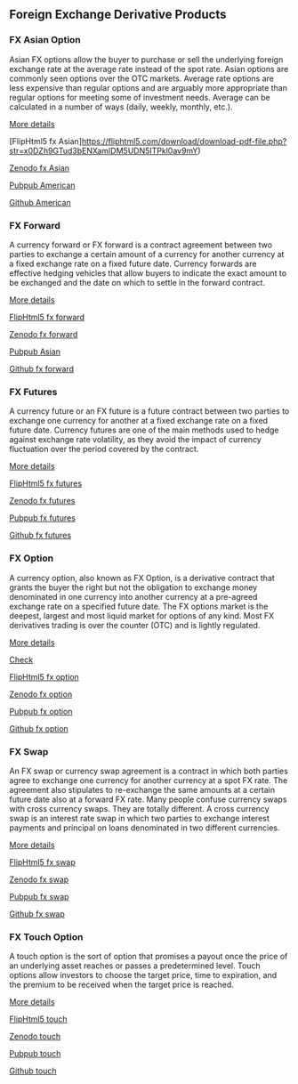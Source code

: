 ## Foreign Exchange Derivative Products

###  FX Asian Option

Asian FX options allow the buyer to purchase or sell the underlying foreign exchange rate at the average rate instead of the spot rate. Asian options are commonly 
seen options over the OTC markets. Average rate options are less expensive than regular options and are arguably more appropriate than regular options for meeting 
some of investment needs. Average can be calculated in a number of ways (daily, weekly, monthly, etc.). 
	
[More details](./FxAsian-18.pdf)

[FlipHtml5 fx Asian]https://fliphtml5.com/download/download-pdf-file.php?str=x0DZh9GTud3bENXamIDM5UDN5ITPkl0av9mY)

[Zenodo fx Asian](https://zenodo.org/record/3988538/files/FxAsian-18.pdf)

[Pubpub American](https://fixedincome.pubpub.org/pub/wl8hffch/download/pdf)

[Github American](https://github.com/alanwhite1203/fxAsian/raw/main/FxAsian-18.pdf)


### FX Forward

 A currency forward or FX forward is a contract agreement between two parties to exchange a certain amount of a currency for another currency at a fixed exchange 
 rate on a fixed future date. Currency forwards are effective hedging vehicles that allow buyers to indicate the exact amount to be exchanged and the date on which 
 to settle in the forward contract. 
 
 [More details](./FxForward-19.pdf)
 
 [FlipHtml5 fx forward](https://fliphtml5.com/download/download-pdf-file.php?str=x0DZh9GTud3bENXamgjM5UDN5ITPkl0av9mY)
 
 [Zenodo fx forward](https://zenodo.org/record/3988542/files/FxForward-19.pdf)
 
 [Pubpub Asian](https://fixedincome.pubpub.org/pub/q7x5shxj/download/pdf)
 
 [Github fx forward](https://github.com/alanwhite1203/fxForward/raw/main/FxForward-19.pdf)
 
 
 ### FX Futures
 
 A currency future or an FX future is a future contract between two parties to exchange one currency for another at a fixed exchange rate on a fixed future date. 
 Currency futures are one of the main methods used to hedge against exchange rate volatility, as they avoid the impact of currency fluctuation over the period 
 covered by the contract. 
 
  [More details](./FxFuture-21.pdf)
  
  [FlipHtml5 fx futures](https://fliphtml5.com/download/download-pdf-file.php?str=x0DZh9GTud3bENXamUzM5UDN5ITPkl0av9mY)
  
  [Zenodo fx futures](https://zenodo.org/record/3988546/files/FxFuture-21.pdf)
  
  [Pubpub fx futures](https://fixedincome.pubpub.org/pub/olni7vl6/download/pdf)
  
  [Github fx futures](https://github.com/alanwhite1203/fxFuture/raw/main/FxFuture-21.pdf)
  
  
  ### FX Option
  
  A currency option, also known as FX Option, is a derivative contract that grants the buyer the right but not the obligation to exchange money denominated in 
  one currency into another currency at a pre-agreed exchange rate on a specified future date. The FX options market is the deepest, largest and most liquid market 
  for options of any kind. Most FX derivatives trading is over the counter (OTC) and is lightly regulated. 
  
  [More details](./FxOption-22.pdf)
  
  [Check](https://finpricing.com/lib/FxOption.html)
  
  [FlipHtml5 fx option](https://fliphtml5.com/download/download-pdf-file.php?str=x0DZh9GTud3bENXamMjMwATN5ITPkl0av9mY)
  
  [Zenodo fx option](https://zenodo.org/record/3990516/files/FxOption-22.pdf)
  
  [Pubpub fx option](https://fixedincome.pubpub.org/pub/81ff8xek/download/pdf)
  
  [Github fx option](https://github.com/alanwhite1203/fxOption/raw/main/FxOption-22.pdf)
  
   
   ### FX Swap
   
  An FX swap or currency swap agreement is a contract  in which both parties agree to exchange one currency for another currency at a spot FX rate. The agreement 
  also stipulates to re-exchange the same amounts at a certain future date also at a forward FX rate. Many people confuse currency swaps with cross currency swaps. 
  They are totally different. A cross currency swap is an interest rate swap in which two parties to exchange interest payments and principal on loans denominated 
  in two different currencies. 
   
   [More details](./FxSwap-23.pdf)
   
   [FlipHtml5 fx swap](https://fliphtml5.com/download/download-pdf-file.php?str=x0DZh9GTud3bENXamIzMwATN5ITPkl0av9mY)
   
   [Zenodo fx swap](https://zenodo.org/record/3990518/files/FxSwap-23.pdf)
   
   [Pubpub fx swap](https://fixedincome.pubpub.org/pub/k0brdlqc/download/pdf)
   
   [Github fx swap](https://github.com/alanwhite1203/fxSwap/raw/main/FxSwap-23.pdf)
   
   
   ### FX Touch Option
   
   A touch option is the sort of option that promises a payout once the price of an underlying asset reaches or passes a predetermined level. Touch options allow 
   investors to choose the target price, time to expiration, and the premium to be received when the target price is reached.  
   
   [More details](./FxTouch-24.pdf) 
   
   [FlipHtml5 touch](https://fliphtml5.com/download/download-pdf-file.php?str=x0DZh9GTud3bENXamMTNxgDN5ITPkl0av9mY)
   
   [Zenodo touch](https://zenodo.org/record/3990522/files/FxTouch-24.pdf)
   
   [Pubpub touch](https://fixedincome.pubpub.org/pub/c4yuodf7/download/pdf)
   
   [Github touch](https://github.com/alanwhite1203/fxTouch/raw/main/FxTouch-24.pdf)
   
   
   